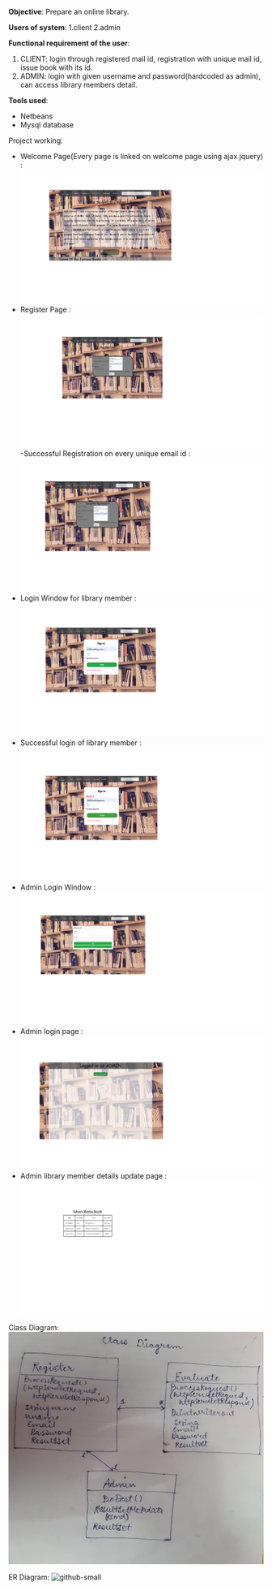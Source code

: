 **Objective**: Prepare an online library.

**Users of system**: 
1.client 
2.admin

**Functional requirement of the user**: 
1. CLIENT: login through registered mail id, registration with unique mail id, issue book with its id.
2. ADMIN: login with given username and password(hardcoded as admin), can access library members detail.

**Tools used**:
- Netbeans
- Mysql database

Project working: 
- Welcome Page(Every page is linked on welcome page using ajax jquery) :
![github-small](screenshot/anu_lib1.png)
- Register Page : 
![github-small](screenshot/anu_lib2.png)
-Successful Registration on every unique email id :
![github-small](screenshot/anu_lib3.png)
- Login Window for library member :
![github-small](screenshot/anu_lib4.png)
- Successful login of library member :
![github-small](screenshot/anu_lib7.png)
- Admin Login Window : 
![github-small](screenshot/anu_lib5.png)
- Admin login page :
![github-small](screenshot/anu_lib8.png)
- Admin library member details update page :
![github-small](screenshot/anu_lib6.png)

Class Diagram: 
![github-small](screenshot/class.jpg)
 
ER Diagram:
![github-small](screenshot/erdig.jpg)
